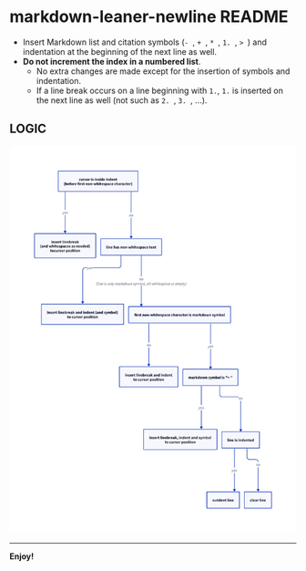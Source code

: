 # markdown-leaner-newline README

- Insert Markdown list and citation symbols (`- `, `+ `, `* `, `1. `, `> `) and indentation at the beginning of the next line as well.
- **Do not increment the index in a numbered list**.
    - No extra changes are made except for the insertion of symbols and indentation.
    - If a line break occurs on a line beginning with `1.`, `1.` is inserted on the next line as well (not such as `2. `, `3. `, ...).

## LOGIC

![img](./images/d2.png)

---

**Enjoy!**
